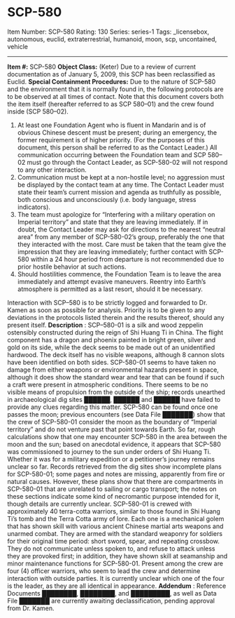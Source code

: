 # SCP-580
Item Number: SCP-580
Rating: 130
Series: series-1
Tags: _licensebox, autonomous, euclid, extraterrestrial, humanoid, moon, scp, uncontained, vehicle

---

**Item #:** SCP-580
**Object Class:** (Keter) Due to a review of current documentation as of January 5, 2009, this SCP has been reclassified as Euclid.
**Special Containment Procedures:** Due to the nature of SCP-580 and the environment that it is normally found in, the following protocols are to be observed at all times of contact. Note that this document covers both the item itself (hereafter referred to as SCP 580–01) and the crew found inside (SCP 580–02).
  1. At least one Foundation Agent who is fluent in Mandarin and is of obvious Chinese descent must be present; during an emergency, the former requirement is of higher priority. (For the purposes of this document, this person shall be referred to as the Contact Leader.) All communication occurring between the Foundation team and SCP 580–02 must go through the Contact Leader, as SCP-580-02 will not respond to any other interaction.
  2. Communication must be kept at a non-hostile level; no aggression must be displayed by the contact team at any time. The Contact Leader must state their team’s current mission and agenda as truthfully as possible, both conscious and unconsciously (i.e. body language, stress indicators).
  3. The team must apologize for “Interfering with a military operation on Imperial territory” and state that they are leaving immediately. If in doubt, the Contact Leader may ask for directions to the nearest “neutral area” from any member of SCP-580-02’s group, preferably the one that they interacted with the most. Care must be taken that the team give the impression that they are leaving immediately; further contact with SCP-580 within a 24 hour period from departure is not recommended due to prior hostile behavior at such actions.
  4. Should hostilities commence, the Foundation Team is to leave the area immediately and attempt evasive maneuvers. Reentry into Earth’s atmosphere is permitted as a last resort, should it be necessary.

Interaction with SCP–580 is to be strictly logged and forwarded to Dr. Kamen as soon as possible for analysis. Priority is to be given to any deviations in the protocols listed therein and the results thereof, should any present itself.
**Description** : SCP–580-01 is a silk and wood zeppelin ostensibly constructed during the reign of Shi Huang Ti in China. The flight component has a dragon and phoenix painted in bright green, silver and gold on its side, while the deck seems to be made out of an unidentified hardwood. The deck itself has no visible weapons, although 8 cannon slots have been identified on both sides. SCP-580-01 seems to have taken no damage from either weapons or environmental hazards present in space, although it does show the standard wear and tear that can be found if such a craft were present in atmospheric conditions. There seems to be no visible means of propulsion from the outside of the ship; records unearthed in archaeological dig sites ██████, ██████ and ██████ have failed to provide any clues regarding this matter.
SCP-580 can be found once one passes the moon; previous encounters (see Data File ███████) show that the crew of SCP-580-01 consider the moon as the boundary of “Imperial territory” and do not venture past that point towards Earth. So far, rough calculations show that one may encounter SCP-580 in the area between the moon and the sun; based on anecdotal evidence, it appears that SCP-580 was commissioned to journey to the sun under orders of Shi Huang Ti. Whether it was for a military expedition or a petitioner’s journey remains unclear so far.
Records retrieved from the dig sites show incomplete plans for SCP-580-01; some pages and notes are missing, apparently from fire or natural causes. However, these plans show that there are compartments in SCP-580-01 that are unrelated to sailing or cargo transport; the notes on these sections indicate some kind of necromantic purpose intended for it, though details are currently unclear.
SCP-580-01 is crewed with approximately 40 terra-cotta warriors, similar to those found in Shi Huang Ti’s tomb and the Terra Cotta army of lore. Each one is a mechanical golem that has shown skill with various ancient Chinese martial arts weapons and unarmed combat. They are armed with the standard weaponry for soldiers for their original time period: short sword, spear, and repeating crossbow. They do not communicate unless spoken to, and refuse to attack unless they are provoked first; in addition, they have shown skill at seamanship and minor maintenance functions for SCP-580-01. Present among the crew are four (4) officer warriors, who seem to lead the crew and determine interaction with outside parties. It is currently unclear which one of the four is the leader, as they are all identical in appearance.
**Addendum** : Reference Documents ████████, ████████, and █████████, as well as Data File ███████ are currently awaiting declassification, pending approval from Dr. Kamen.